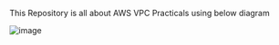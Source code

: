 This Repository is all about AWS VPC Practicals using below diagram 


![image](https://github.com/user-attachments/assets/08a29377-445b-41f9-a24d-7ea2246951b0)

